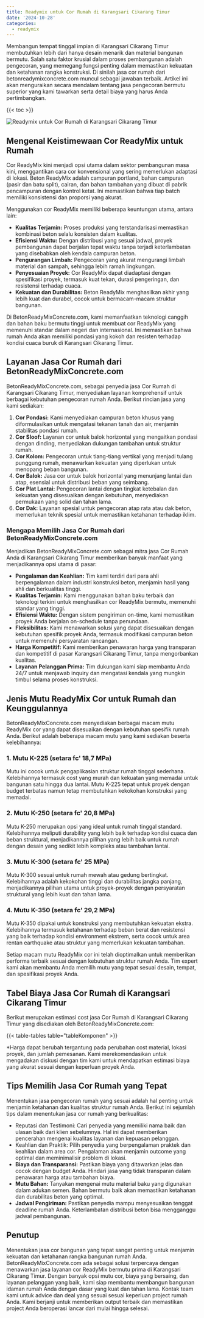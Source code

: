 ```yaml
---
title: Readymix untuk Cor Rumah di Karangsari Cikarang Timur
date: '2024-10-28'
categories:
  - readymix
---
```


Membangun tempat tinggal impian di Karangsari Cikarang Timur membutuhkan lebih dari hanya desain menarik dan material bangunan bermutu. Salah satu faktor krusial dalam proses pembangunan adalah pengecoran, yang memegang fungsi penting dalam memastikan kekuatan dan ketahanan rangka konstruksi. Di sinilah jasa cor rumah dari betonreadymixconcrete.com muncul sebagai jawaban terbaik. Artikel ini akan menguraikan secara mendalam tentang jasa pengecoran bermutu superior yang kami tawarkan serta detail biaya yang harus Anda pertimbangkan.

{{< toc >}}

![Readymix untuk Cor Rumah di Karangsari Cikarang Timur](https://betoncor8.github.io/cor/harga-beton-readymix-concrete%20(39).png)

## Mengenal Keistimewaan Cor ReadyMix untuk Rumah

Cor ReadyMix kini menjadi opsi utama dalam sektor pembangunan masa kini, menggantikan cara cor konvensional yang sering memerlukan adaptasi di lokasi. Beton ReadyMix adalah campuran portland, bahan campuran (pasir dan batu split), cairan, dan bahan tambahan yang dibuat di pabrik pencampuran dengan kontrol ketat. Ini memastikan bahwa tiap batch memiliki konsistensi dan proporsi yang akurat.

Menggunakan cor ReadyMix memiliki beberapa keuntungan utama, antara lain:

- **Kualitas Terjamin:** Proses produksi yang terstandarisasi memastikan kombinasi beton selalu konsisten dalam kualitas.
- **Efisiensi Waktu:** Dengan distribusi yang sesuai jadwal, proyek pembangunan dapat berjalan tepat waktu tanpa terjadi keterlambatan yang disebabkan oleh kendala campuran beton.
- **Pengurangan Limbah:** Pengecoran yang akurat mengurangi limbah material dan sampah, sehingga lebih ramah lingkungan.
- **Penyesuaian Proyek:** Cor ReadyMix dapat diadaptasi dengan spesifikasi proyek, termasuk kuat tekan, durasi pengeringan, dan resistensi terhadap cuaca.
- **Kekuatan dan Durabilitas:** Beton ReadyMix menghasilkan akhir yang lebih kuat dan durabel, cocok untuk bermacam-macam struktur bangunan.

Di BetonReadyMixConcrete.com, kami memanfaatkan teknologi canggih dan bahan baku bermutu tinggi untuk membuat cor ReadyMix yang memenuhi standar dalam negeri dan internasional. Ini memastikan bahwa rumah Anda akan memiliki pondasi yang kokoh dan resisten terhadap kondisi cuaca buruk di Karangsari Cikarang Timur.

## Layanan Jasa Cor Rumah dari BetonReadyMixConcrete.com

BetonReadyMixConcrete.com, sebagai penyedia jasa Cor Rumah di Karangsari Cikarang Timur, menyediakan layanan komprehensif untuk berbagai kebutuhan pengecoran rumah Anda. Berikut rincian jasa yang kami sediakan:

1. **Cor Pondasi:** Kami menyediakan campuran beton khusus yang diformulasikan untuk mengatasi tekanan tanah dan air, menjamin stabilitas pondasi rumah.
2. **Cor Sloof:** Layanan cor untuk balok horizontal yang mengaitkan pondasi dengan dinding, menyediakan dukungan tambahan untuk struktur rumah.
3. **Cor Kolom:** Pengecoran untuk tiang-tiang vertikal yang menjadi tulang punggung rumah, menawarkan kekuatan yang diperlukan untuk menopang beban bangunan.
4. **Cor Balok:** Jasa cor untuk balok horizontal yang menunjang lantai dan atap, esensial untuk distribusi beban yang seimbang.
5. **Cor Plat Lantai:** Pengecoran lantai dengan tingkat ketebalan dan kekuatan yang disesuaikan dengan kebutuhan, menyediakan permukaan yang solid dan tahan lama.
6. **Cor Dak:** Layanan spesial untuk pengecoran atap rata atau dak beton, memerlukan teknik spesial untuk memastikan ketahanan terhadap iklim.

### Mengapa Memilih Jasa Cor Rumah dari BetonReadyMixConcrete.com

Menjadikan BetonReadyMixConcrete.com sebagai mitra jasa Cor Rumah Anda di Karangsari Cikarang Timur memberikan banyak manfaat yang menjadikannya opsi utama di pasar:

- **Pengalaman dan Keahlian:** Tim kami terdiri dari para ahli berpengalaman dalam industri konstruksi beton, menjamin hasil yang ahli dan berkualitas tinggi.
- **Kualitas Terjamin:** Kami menggunakan bahan baku terbaik dan teknologi terkini untuk menghasilkan cor ReadyMix bermutu, memenuhi standar yang tinggi.
- **Efisiensi Waktu:** Dengan sistem pengiriman on-time, kami memastikan proyek Anda berjalan on-schedule tanpa penundaan.
- **Fleksibilitas:** Kami menawarkan solusi yang dapat disesuaikan dengan kebutuhan spesifik proyek Anda, termasuk modifikasi campuran beton untuk memenuhi persyaratan rancangan.
- **Harga Kompetitif:** Kami memberikan penawaran harga yang transparan dan kompetitif di pasar Karangsari Cikarang Timur, tanpa mengorbankan kualitas.
- **Layanan Pelanggan Prima:** Tim dukungan kami siap membantu Anda 24/7 untuk menjawab inquiry dan mengatasi kendala yang mungkin timbul selama proses konstruksi.

## Jenis Mutu ReadyMix Cor untuk Rumah dan Keunggulannya

BetonReadyMixConcrete.com menyediakan berbagai macam mutu ReadyMix cor yang dapat disesuaikan dengan kebutuhan spesifik rumah Anda. Berikut adalah beberapa macam mutu yang kami sediakan beserta kelebihannya:

### 1\. Mutu K-225 (setara fc' 18,7 MPa)

Mutu ini cocok untuk pengaplikasian struktur rumah tinggal sederhana. Kelebihannya termasuk cost yang murah dan kekuatan yang memadai untuk bangunan satu hingga dua lantai. Mutu K-225 tepat untuk proyek dengan budget terbatas namun tetap membutuhkan kekokohan konstruksi yang memadai.

### 2\. Mutu K-250 (setara fc' 20,8 MPa)

Mutu K-250 merupakan opsi yang ideal untuk rumah tinggal standard. Kelebihannya meliputi durability yang lebih baik terhadap kondisi cuaca dan beban struktural, menjadikannya pilihan yang lebih baik untuk rumah dengan desain yang sedikit lebih kompleks atau tambahan lantai.

### 3\. Mutu K-300 (setara fc' 25 MPa)

Mutu K-300 sesuai untuk rumah mewah atau gedung bertingkat. Kelebihannya adalah kekokohan tinggi dan durabilitas jangka panjang, menjadikannya pilihan utama untuk proyek-proyek dengan persyaratan struktural yang lebih kuat dan tahan lama.

### 4\. Mutu K-350 (setara fc' 29,2 MPa)

Mutu K-350 dipakai untuk konstruksi yang membutuhkan kekuatan ekstra. Kelebihannya termasuk ketahanan terhadap beban berat dan resistensi yang baik terhadap kondisi environment ekstrem, serta cocok untuk area rentan earthquake atau struktur yang memerlukan kekuatan tambahan.

Setiap macam mutu ReadyMix cor ini telah dioptimalkan untuk memberikan performa terbaik sesuai dengan kebutuhan struktur rumah Anda. Tim expert kami akan membantu Anda memilih mutu yang tepat sesuai desain, tempat, dan spesifikasi proyek Anda.

## Tabel Biaya Jasa Cor Rumah di Karangsari Cikarang Timur

Berikut merupakan estimasi cost jasa Cor Rumah di Karangsari Cikarang Timur yang disediakan oleh BetonReadyMixConcrete.com:

{{< table-tables table="tableKomponen" >}}

\*Harga dapat berubah tergantung pada perubahan cost material, lokasi proyek, dan jumlah pemesanan. Kami merekomendasikan untuk mengadakan diskusi dengan tim kami untuk mendapatkan estimasi biaya yang akurat sesuai dengan keperluan proyek Anda.

## Tips Memilih Jasa Cor Rumah yang Tepat

Menentukan jasa pengecoran rumah yang sesuai adalah hal penting untuk menjamin ketahanan dan kualitas struktur rumah Anda. Berikut ini sejumlah tips dalam menentukan jasa cor rumah yang berkualitas:

- Reputasi dan Testimoni: Cari penyedia yang memiliki nama baik dan ulasan baik dari klien sebelumnya. Hal ini dapat memberikan pencerahan mengenai kualitas layanan dan kepuasan pelanggan.
- Keahlian dan Praktik: Pilih penyedia yang berpengalaman praktek dan keahlian dalam area cor. Pengalaman akan menjamin outcome yang optimal dan meminimalisir problem di lokasi.
- **Biaya dan Transparansi:** Pastikan biaya yang ditawarkan jelas dan cocok dengan budget Anda. Hindari jasa yang tidak transparan dalam penawaran harga atau tambahan biaya.
- **Mutu Bahan:** Tanyakan mengenai mutu material baku yang digunakan dalam adukan semen. Bahan bermutu baik akan memastikan ketahanan dan durabilitas beton yang optimal.
- **Jadwal Pengiriman:** Pastikan penyedia mampu menyesuaikan tenggat deadline rumah Anda. Keterlambatan distribusi beton bisa mengganggu jadwal pembangunan.

## Penutup

Menentukan jasa cor bangunan yang tepat sangat penting untuk menjamin kekuatan dan ketahanan rangka bangunan rumah Anda. BetonReadyMixConcrete.com ada sebagai solusi terpercaya dengan menawarkan jasa layanan cor ReadyMix bermutu prima di Karangsari Cikarang Timur. Dengan banyak opsi mutu cor, biaya yang bersaing, dan layanan pelanggan yang baik, kami siap membantu membangun bangunan idaman rumah Anda dengan dasar yang kuat dan tahan lama. Kontak team kami untuk advice dan deal yang sesuai sesuai keperluan project rumah Anda. Kami berjanji untuk memberikan output terbaik dan memastikan project Anda beroperasi lancar dari mulai hingga selesai.
